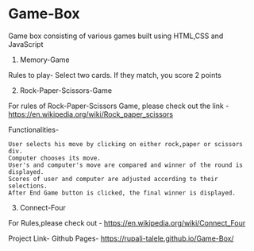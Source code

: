 # Game-Box
Game box consisting of various games built using HTML,CSS and JavaScript

1) Memory-Game

Rules to play- Select two cards. If they match, you score 2 points


2) Rock-Paper-Scissors-Game

For rules of Rock-Paper-Scissors Game, please check out the link - https://en.wikipedia.org/wiki/Rock_paper_scissors

Functionalities-

    User selects his move by clicking on either rock,paper or scissors div.
    Computer chooses its move.
    User's and computer's move are compared and winner of the round is displayed.
    Scores of user and computer are adjusted according to their selections.
    After End Game button is clicked, the final winner is displayed.

3) Connect-Four

For Rules,please check out - https://en.wikipedia.org/wiki/Connect_Four


Project Link-
Github Pages- https://rupali-talele.github.io/Game-Box/
